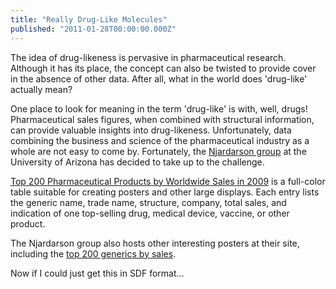 ```yaml
---
title: "Really Drug-Like Molecules"
published: "2011-01-28T00:00:00.000Z"
---
```


The idea of drug-likeness is pervasive in pharmaceutical research. Although it has its place, the concept can also be twisted to provide cover in the absence of other data. After all, what in the world does 'drug-like' actually mean?

One place to look for meaning in the term 'drug-like' is with, well, drugs! Pharmaceutical sales figures, when combined with structural information, can provide valuable insights into drug-likeness. Unfortunately, data combining the business and science of the pharmaceutical industry as a whole are not easy to come by. Fortunately, the [Njardarson group](http://cbc.arizona.edu/njardarson/group/homepage) at the University of Arizona has decided to take up to the challenge.

[Top 200 Pharmaceutical Products by Worldwide Sales in 2009](http://cbc.arizona.edu/njardarson/group/top-pharmaceuticals-poster) is a full-color table suitable for creating posters and other large displays. Each entry lists the generic name, trade name, structure, company, total sales, and indication of one top-selling drug, medical device, vaccine, or other product.

The Njardarson group also hosts other interesting posters at their site, including the [top 200 generics by sales](http://cbc.arizona.edu/njardarson/group/sites/default/files/Top%20200%20Generic%20Drugs%20by%20Retail%20Dollars%20in%202008\(1\).pdf).

Now if I could just get this in SDF format...